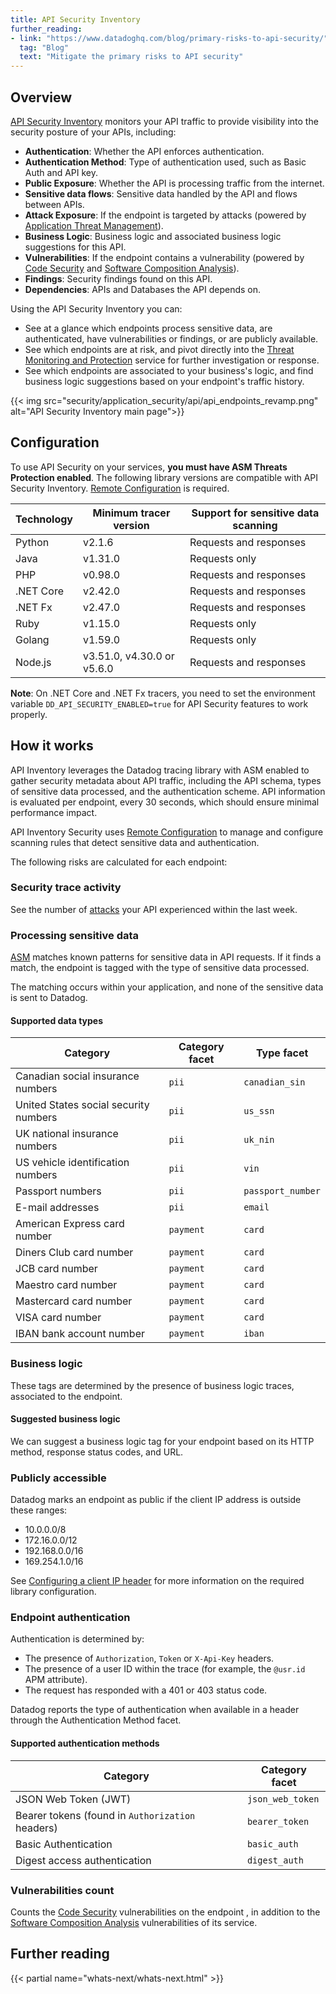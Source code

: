 ```yaml
---
title: API Security Inventory
further_reading:
- link: "https://www.datadoghq.com/blog/primary-risks-to-api-security/"
  tag: "Blog"
  text: "Mitigate the primary risks to API security"
---
```


## Overview

[API Security Inventory][7] monitors your API traffic to provide visibility into the security posture of your APIs, including:

- **Authentication**: Whether the API enforces authentication.
- **Authentication Method**: Type of authentication used, such as Basic Auth and API key.
- **Public Exposure**: Whether the API is processing traffic from the internet.
- **Sensitive data flows**: Sensitive data handled by the API and flows between APIs.
- **Attack Exposure**: If the endpoint is targeted by attacks (powered by [Application Threat Management][2]).
- **Business Logic**: Business logic and associated business logic suggestions for this API.
- **Vulnerabilities**: If the endpoint contains a vulnerability (powered by [Code Security][8] and [Software Composition Analysis][3]).
- **Findings**: Security findings found on this API.
- **Dependencies**: APIs and Databases the API depends on.

Using the API Security Inventory you can:

- See at a glance which endpoints process sensitive data, are authenticated, have vulnerabilities or findings, or are publicly available.
- See which endpoints are at risk, and pivot directly into the [Threat Monitoring and Protection][2] service for further investigation or response.
- See which endpoints are associated to your business's logic, and find business logic suggestions based on your endpoint's traffic history.

{{< img src="security/application_security/api/api_endpoints_revamp.png" alt="API Security Inventory main page">}}

## Configuration

To use API Security on your services, **you must have ASM Threats Protection enabled**. The following library versions are compatible with API Security Inventory. [Remote Configuration][1] is required.

|Technology|Minimum tracer version| Support for sensitive data scanning |
|----------|----------|----------|
|Python    | v2.1.6   | Requests and responses |
|Java      | v1.31.0  | Requests only |
|PHP      | v0.98.0  | Requests and responses |
|.NET Core | v2.42.0  | Requests and responses |
|.NET Fx   | v2.47.0  | Requests and responses |
|Ruby      | v1.15.0  | Requests only |
|Golang    | v1.59.0  | Requests only |
|Node.js   | v3.51.0, v4.30.0 or v5.6.0 | Requests and responses |

**Note**: On .NET Core and .NET Fx tracers, you need to set the environment variable `DD_API_SECURITY_ENABLED=true` for API Security features to work properly.

## How it works

API Inventory leverages the Datadog tracing library with ASM enabled to gather security metadata about API traffic, including the API schema, types of sensitive data processed, and the authentication scheme. API information is evaluated per endpoint, every 30 seconds, which should ensure minimal performance impact.

API Inventory Security uses [Remote Configuration][4] to manage and configure scanning rules that detect sensitive data and authentication.

The following risks are calculated for each endpoint:

### Security trace activity

See the number of [attacks][2] your API experienced within the last week.

### Processing sensitive data

[ASM][2] matches known patterns for sensitive data in API requests. If it finds a match, the endpoint is tagged with the type of sensitive data processed.

The matching occurs within your application, and none of the sensitive data is sent to Datadog.

#### Supported data types

| Category                                          | Category facet   | Type facet        |
|---------------------------------------------------|------------------|-------------------|
| Canadian social insurance numbers                 | `pii`            | `canadian_sin`    |
| United States social security numbers             | `pii`            | `us_ssn`          |
| UK national insurance numbers                     | `pii`            | `uk_nin`          |
| US vehicle identification numbers                 | `pii`            | `vin`             |
| Passport numbers                                  | `pii`            | `passport_number` |
| E-mail addresses                                  | `pii`            | `email`           |
| American Express card number                      | `payment`        | `card`            |
| Diners Club card number                           | `payment`        | `card`            |
| JCB card number                                   | `payment`        | `card`            |
| Maestro card number                               | `payment`        | `card`            |
| Mastercard card number                            | `payment`        | `card`            |
| VISA card number                                  | `payment`        | `card`            |
| IBAN bank account number                          | `payment`        | `iban`            |

### Business logic

These tags are determined by the presence of business logic traces, associated to the endpoint.

#### Suggested business logic

We can suggest a business logic tag for your endpoint based on its HTTP method, response status codes, and URL.

### Publicly accessible

Datadog marks an endpoint as public if the client IP address is outside these ranges:

- 10.0.0.0/8
- 172.16.0.0/12
- 192.168.0.0/16
- 169.254.1.0/16

See [Configuring a client IP header][6] for more information on the required library configuration.

### Endpoint authentication

Authentication is determined by:

- The presence of `Authorization`, `Token` or `X-Api-Key` headers.
- The presence of a user ID within the trace (for example, the `@usr.id` APM attribute).
- The request has responded with a 401 or 403 status code.

Datadog reports the type of authentication when available in a header through the Authentication Method facet.

#### Supported authentication methods

| Category                                          | Category facet   |
|---------------------------------------------------|------------------|
| JSON Web Token (JWT)                              | `json_web_token` |
| Bearer tokens (found in `Authorization` headers)  | `bearer_token`   |
| Basic Authentication                              | `basic_auth`     |
| Digest access authentication                      | `digest_auth`    |

### Vulnerabilities count

Counts the [Code Security][8] vulnerabilities on the endpoint , in addition to the [Software Composition Analysis][3] vulnerabilities of its service.

## Further reading

{{< partial name="whats-next/whats-next.html" >}}

[1]: /agent/remote_config/?tab=configurationyamlfile#enabling-remote-configuration
[2]: /security/application_security/threats/
[3]: /security/code_security/software_composition_analysis/
[4]: /agent/remote_config/
[6]: /security/application_security/threats/library_configuration/#configuring-a-client-ip-header
[7]: https://app.datadoghq.com/security/appsec/inventory/apis
[8]: /security/code_security/iast/
